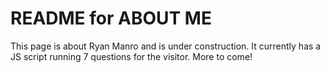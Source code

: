 # README for ABOUT ME
This page is about Ryan Manro and is under construction. It currently has a JS script running 7 questions for the visitor. More to come!